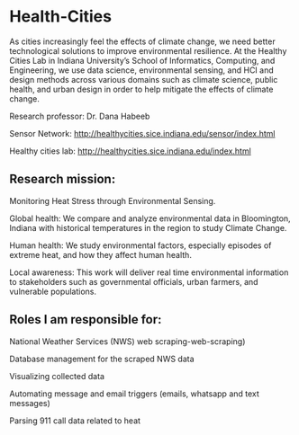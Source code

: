 # Health-Cities

As cities increasingly feel the effects of climate change, we need better technological solutions to improve environmental resilience. At the Healthy Cities Lab in Indiana University’s School of Informatics, Computing, and Engineering, we use data science, environmental sensing, and HCI and design methods across various domains such as climate science, public health, and urban design in order to help mitigate the effects of climate change.

Research professor: Dr. Dana Habeeb

Sensor Network: http://healthycities.sice.indiana.edu/sensor/index.html

Healthy cities lab: http://healthycities.sice.indiana.edu/index.html

## Research mission:

Monitoring Heat Stress through Environmental Sensing.

Global health: We compare and analyze environmental data in Bloomington, Indiana with historical temperatures in the region to study Climate Change.

Human health: We study environmental factors, especially episodes of extreme heat, and how they affect human health.

Local awareness: This work will deliver real time environmental information to stakeholders such as governmental officials, urban farmers, and vulnerable populations.

## Roles I am responsible for:

National Weather Services (NWS) web scraping-web-scraping)

Database management for the scraped NWS data

Visualizing collected data

Automating message and email triggers (emails, whatsapp and text messages)

Parsing 911 call data related to heat

